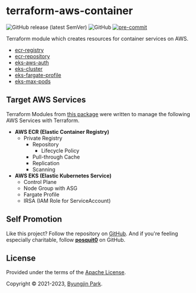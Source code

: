 # terraform-aws-container

![GitHub release (latest SemVer)](https://img.shields.io/github/v/release/tedilabs/terraform-aws-container?color=blue&sort=semver&style=flat-square)
![GitHub](https://img.shields.io/github/license/tedilabs/terraform-aws-container?color=blue&style=flat-square)
[![pre-commit](https://img.shields.io/badge/pre--commit-enabled-brightgreen?logo=pre-commit&logoColor=white&style=flat-square)](https://github.com/pre-commit/pre-commit)

Terraform module which creates resources for container services on AWS.

- [ecr-registry](./modules/ecr-registry)
- [ecr-repository](./modules/ecr-repository)
- [eks-aws-auth](./modules/eks-aws-auth)
- [eks-cluster](./modules/eks-cluster)
- [eks-fargate-profile](./modules/eks-fargate-profile)
- [eks-max-pods](./modules/eks-max-pods)


## Target AWS Services

Terraform Modules from [this package](https://github.com/tedilabs/terraform-aws-container) were written to manage the following AWS Services with Terraform.

- **AWS ECR (Elastic Container Registry)**
  - Private Registry
    - Repository
      - Lifecycle Policy
    - Pull-through Cache
    - Replication
    - Scanning
- **AWS EKS (Elastic Kubernetes Service)**
  - Control Plane
  - Node Group with ASG
  - Fargate Profile
  - IRSA (IAM Role for ServiceAccount)


## Self Promotion

Like this project? Follow the repository on [GitHub](https://github.com/tedilabs/terraform-aws-container). And if you're feeling especially charitable, follow **[posquit0](https://github.com/posquit0)** on GitHub.


## License

Provided under the terms of the [Apache License](LICENSE).

Copyright © 2021-2023, [Byungjin Park](https://www.posquit0.com).
